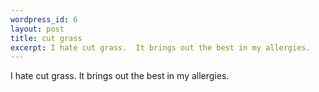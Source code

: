```yaml
--- 
wordpress_id: 6
layout: post
title: cut grass
excerpt: I hate cut grass.  It brings out the best in my allergies.
---
```

I hate cut grass.  It brings out the best in my allergies.
